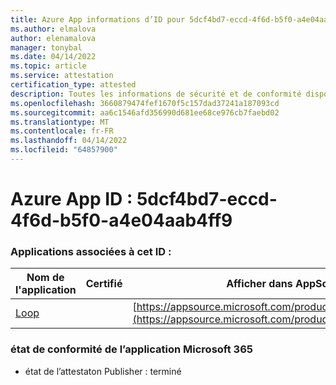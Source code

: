 ```yaml
---
title: Azure App informations d’ID pour 5dcf4bd7-eccd-4f6d-b5f0-a4e04aab4ff9
ms.author: elmalova
author: elenamalova
manager: tonybal
ms.date: 04/14/2022
ms.topic: article
ms.service: attestation
certification_type: attested
description: Toutes les informations de sécurité et de conformité disponibles pour 5dcf4bd7-eccd-4f6d-b5f0-a4e04aab4ff9.
ms.openlocfilehash: 3660879474fef1670f5c157dad37241a187093cd
ms.sourcegitcommit: aa6c1546afd356990d681ee68ce976cb7faebd02
ms.translationtype: MT
ms.contentlocale: fr-FR
ms.lasthandoff: 04/14/2022
ms.locfileid: "64857900"
---
```

# <a name="azure-app-id-5dcf4bd7-eccd-4f6d-b5f0-a4e04aab4ff9"></a>Azure App ID : 5dcf4bd7-eccd-4f6d-b5f0-a4e04aab4ff9


### <a name="apps-associated-with-this-id"></a>Applications associées à cet ID :
| **Nom de l'application** | **Certifié** | **Afficher dans AppSource** |
|--------------|---------------|-----------------------|
| [Loop](../forward/WA200003480.md) |  | [https://appsource.microsoft.com/product/office/WA200003480](https://appsource.microsoft.com/product/office/WA200003480) |

### <a name="microsoft-365-app-compliance-status"></a>état de conformité de l’application Microsoft 365
- état de l’attestaton Publisher : terminé
